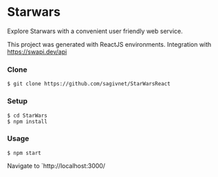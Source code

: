 # Starwars

Explore Starwars with a convenient user friendly web service.

This project was generated with ReactJS environments.
Integration with https://swapi.dev/api

### Clone

```shell
$ git clone https://github.com/sagivnet/StarWarsReact
```

### Setup

```shell
$ cd StarWars
$ npm install
```

### Usage

```shell
$ npm start
```

Navigate to `http://localhost:3000/
